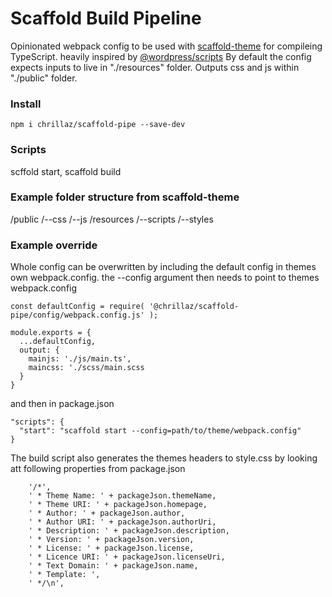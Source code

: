 # Scaffold Build Pipeline

Opinionated webpack config to be used with [scaffold-theme](https://github.com/Chrillaz/scaffold-theme) for compileing TypeScript.
heavily inspired by [@wordpress/scripts](https://github.com/WordPress/gutenberg/tree/e9f09838360909fe795351771a4fafc6fef13513/packages/scripts)
By default the config expects inputs to live in "./resources" folder.
Outputs css and js within "./public" folder.

### Install

```
npm i chrillaz/scaffold-pipe --save-dev
```

### Scripts

scffold start,  scaffold build

### Example folder structure from scaffold-theme

/public
/--css
/--js
/resources
/--scripts
/--styles

### Example override

Whole config can be overwritten by including the default config in themes own webpack.config.
the --config argument then needs to point to themes webpack.config

```
const defaultConfig = require( '@chrillaz/scaffold-pipe/config/webpack.config.js' );

module.exports = {
  ...defaultConfig,
  output: {
    mainjs: './js/main.ts',
    maincss: './scss/main.scss
  }
}
```

and then in package.json

```
"scripts": {
  "start": "scaffold start --config=path/to/theme/webpack.config"
}
```

The build script also generates the themes headers to style.css by looking att following properties from package.json

```
    '/*',
    ' * Theme Name: ' + packageJson.themeName,
    ' * Theme URI: ' + packageJson.homepage,
    ' * Author: ' + packageJson.author,
    ' * Author URI: ' + packageJson.authorUri,
    ' * Description: ' + packageJson.description,
    ' * Version: ' + packageJson.version,
    ' * License: ' + packageJson.license,
    ' * Licence URI: ' + packageJson.licenseUri,
    ' * Text Domain: ' + packageJson.name,
    ' * Template: ',
    ' */\n',
```
